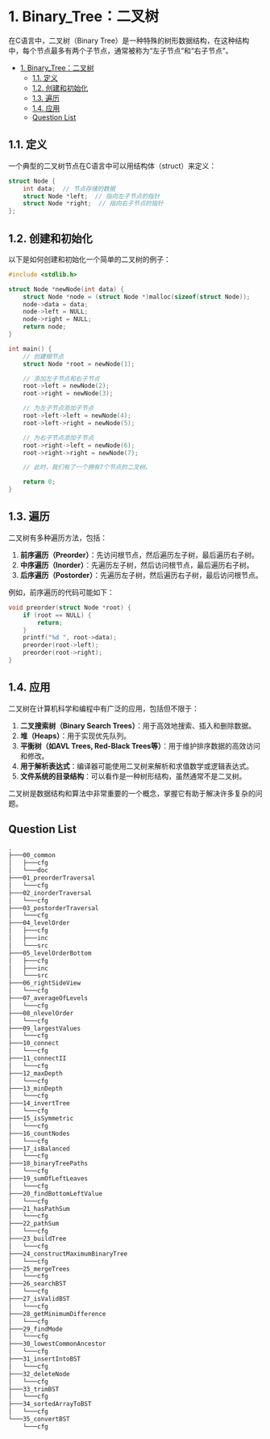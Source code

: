 # 1. Binary_Tree：二叉树

在C语言中，二叉树（Binary Tree）是一种特殊的树形数据结构，在这种结构中，每个节点最多有两个子节点，通常被称为“左子节点”和“右子节点”。

- [1. Binary\_Tree：二叉树](#1-binary_tree二叉树)
  - [1.1. 定义](#11-定义)
  - [1.2. 创建和初始化](#12-创建和初始化)
  - [1.3. 遍历](#13-遍历)
  - [1.4. 应用](#14-应用)
  - [Question List](#question-list)

## 1.1. 定义

一个典型的二叉树节点在C语言中可以用结构体（struct）来定义：

```c
struct Node {
    int data;  // 节点存储的数据
    struct Node *left;  // 指向左子节点的指针
    struct Node *right;  // 指向右子节点的指针
};
```

## 1.2. 创建和初始化

以下是如何创建和初始化一个简单的二叉树的例子：

```c
#include <stdlib.h>

struct Node *newNode(int data) {
    struct Node *node = (struct Node *)malloc(sizeof(struct Node));
    node->data = data;
    node->left = NULL;
    node->right = NULL;
    return node;
}

int main() {
    // 创建根节点
    struct Node *root = newNode(1);

    // 添加左子节点和右子节点
    root->left = newNode(2);
    root->right = newNode(3);

    // 为左子节点添加子节点
    root->left->left = newNode(4);
    root->left->right = newNode(5);

    // 为右子节点添加子节点
    root->right->left = newNode(6);
    root->right->right = newNode(7);

    // 此时，我们有了一个拥有7个节点的二叉树。

    return 0;
}
```

## 1.3. 遍历

二叉树有多种遍历方法，包括：

1. **前序遍历（Preorder）**：先访问根节点，然后遍历左子树，最后遍历右子树。
2. **中序遍历（Inorder）**：先遍历左子树，然后访问根节点，最后遍历右子树。
3. **后序遍历（Postorder）**：先遍历左子树，然后遍历右子树，最后访问根节点。

例如，前序遍历的代码可能如下：

```c
void preorder(struct Node *root) {
    if (root == NULL) {
        return;
    }
    printf("%d ", root->data);
    preorder(root->left);
    preorder(root->right);
}
```

## 1.4. 应用

二叉树在计算机科学和编程中有广泛的应用，包括但不限于：

1. **二叉搜索树（Binary Search Trees）**：用于高效地搜索、插入和删除数据。
2. **堆（Heaps）**：用于实现优先队列。
3. **平衡树（如AVL Trees, Red-Black Trees等）**：用于维护排序数据的高效访问和修改。
4. **用于解析表达式**：编译器可能使用二叉树来解析和求值数学或逻辑表达式。
5. **文件系统的目录结构**：可以看作是一种树形结构，虽然通常不是二叉树。

二叉树是数据结构和算法中非常重要的一个概念，掌握它有助于解决许多复杂的问题。

## Question List

```txt
.
├───00_common
│   ├───cfg
│   └───doc
├───01_preorderTraversal
│   └───cfg
├───02_inorderTraversal
│   └───cfg
├───03_postorderTraversal
│   └───cfg
├───04_levelOrder
│   ├───cfg
│   ├───inc
│   └───src
├───05_levelOrderBottom
│   ├───cfg
│   ├───inc
│   └───src
├───06_rightSideView
│   └───cfg
├───07_averageOfLevels
│   └───cfg
├───08_nlevelOrder
│   └───cfg
├───09_largestValues
│   └───cfg
├───10_connect
│   └───cfg
├───11_connectII
│   └───cfg
├───12_maxDepth
│   └───cfg
├───13_minDepth
│   └───cfg
├───14_invertTree
│   └───cfg
├───15_isSymmetric
│   └───cfg
├───16_countNodes
│   └───cfg
├───17_isBalanced
│   └───cfg
├───18_binaryTreePaths
│   └───cfg
├───19_sumOfLeftLeaves
│   └───cfg
├───20_findBottomLeftValue
│   └───cfg
├───21_hasPathSum
│   └───cfg
├───22_pathSum
│   └───cfg
├───23_buildTree
│   └───cfg
├───24_constructMaximumBinaryTree
│   └───cfg
├───25_mergeTrees
│   └───cfg
├───26_searchBST
│   └───cfg
├───27_isValidBST
│   └───cfg
├───28_getMinimumDifference
│   └───cfg
├───29_findMode
│   └───cfg
├───30_lowestCommonAncestor
│   └───cfg
├───31_insertIntoBST
│   └───cfg
├───32_deleteNode
│   └───cfg
├───33_trimBST
│   └───cfg
├───34_sortedArrayToBST
│   └───cfg
└───35_convertBST
    └───cfg
```
